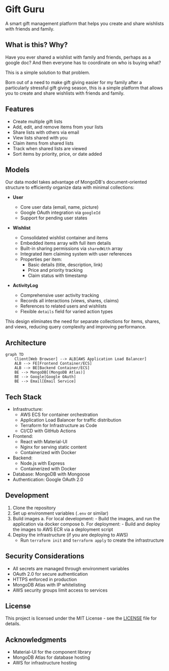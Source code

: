 # Gift Guru

A smart gift management platform that helps you create and share wishlists with friends and family.

## What is this? Why?

Have you ever shared a wishlist with family and friends, perhaps as a google doc? And then everyone has to coordinate on who is buying what? 

This is a simple solution to that problem.

Born out of a need to make gift giving easier for my family after a particularly stressful gift giving season, this is a simple platform that allows you to create and share wishlists with friends and family.

## Features

- Create multiple gift lists
- Add, edit, and remove items from your lists
- Share lists with others via email
- View lists shared with you
- Claim items from shared lists
- Track when shared lists are viewed
- Sort items by priority, price, or date added

## Models

Our data model takes advantage of MongoDB's document-oriented structure to efficiently organize data with minimal collections:

- **User**
  - Core user data (email, name, picture)
  - Google OAuth integration via `googleId`
  - Support for pending user states

- **Wishlist**
  - Consolidated wishlist container and items
  - Embedded items array with full item details
  - Built-in sharing permissions via `sharedWith` array
  - Integrated item claiming system with user references
  - Properties per item:
    - Basic details (title, description, link)
    - Price and priority tracking
    - Claim status with timestamp

- **ActivityLog**
  - Comprehensive user activity tracking
  - Records all interactions (views, shares, claims)
  - References to related users and wishlists
  - Flexible `details` field for varied action types

This design eliminates the need for separate collections for items, shares, and views, reducing query complexity and improving performance.

## Architecture

```mermaid
graph TD
    Client[Web Browser] --> ALB[AWS Application Load Balancer]
    ALB --> FE[Frontend Container/ECS]
    ALB --> BE[Backend Container/ECS]
    BE --> MongoDB[(MongoDB Atlas)]
    BE --> Google[Google OAuth]
    BE --> Email[Email Service]
```

## Tech Stack

- Infrastructure:
  - AWS ECS for container orchestration
  - Application Load Balancer for traffic distribution
  - Terraform for Infrastructure as Code
  - CI/CD with GitHub Actions
- Frontend: 
  - React with Material-UI
  - Nginx for serving static content
  - Containerized with Docker
- Backend: 
  - Node.js with Express
  - Containerized with Docker
- Database: MongoDB with Mongoose
- Authentication: Google OAuth 2.0

## Development

1. Clone the repository
2. Set up environment variables (`.env` or similar)
3. Build images
    a. For local development:
        - Build the images, and run the application via docker compose
    b. For deployment:
        - Build and deploy the images to AWS ECR via a deployment script
4. Deploy the infrastructure (if you are deploying to AWS)
    - Run `terraform init` and `terraform apply` to create the infrastructure

## Security Considerations
- All secrets are managed through environment variables
- OAuth 2.0 for secure authentication
- HTTPS enforced in production
- MongoDB Atlas with IP whitelisting
- AWS security groups limit access to services

## License
This project is licensed under the MIT License - see the [LICENSE](LICENSE) file for details.

## Acknowledgments
- Material-UI for the component library
- MongoDB Atlas for database hosting
- AWS for infrastructure hosting
